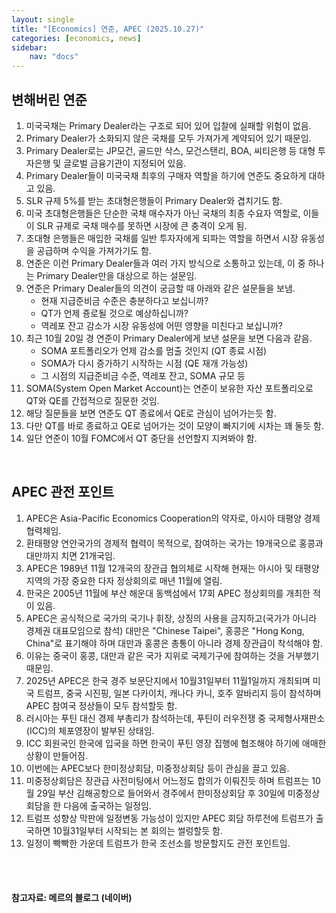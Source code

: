 ```yaml
---
layout: single
title: "[Economics] 연준, APEC (2025.10.27)"
categories: [economics, news]
sidebar:
    nav: "docs"
---
```


## 변해버린 연준
1. 미국국채는 Primary Dealer라는 구조로 되어 있어 입찰에 실패할 위험이 없음.
1. Primary Dealer가 소화되지 않은 국채를 모두 가져가게 계약되어 있기 때문임.
1. Primary Dealer로는 JP모건, 골드만 삭스, 모건스탠리, BOA, 씨티은행 등 대형 투자은행 및 글로벌 금융기관이 지정되어 있음.
1. Primary Dealer들이 미국국채 최후의 구매자 역할을 하기에 연준도 중요하게 대하고 있음.
1. SLR 규제 5%를 받는 초대형은행들이 Primary Dealer와 겹치기도 함.
1. 미국 초대형은행들은 단순한 국채 매수자가 아닌 국채의 최종 수요자 역할로, 이들이 SLR 규제로 국채 매수를 못하면 시장에 큰 충격이 오게 됨.
1. 초대형 은행들은 매입한 국채를 일반 투자자에게 되파는 역할을 하면서 시장 유동성을 공급하며 수익을 가져가기도 함.
1. 연준은 이런 Primary Dealer들과 여러 가지 방식으로 소통하고 있는데, 이 중 하나는 Primary Dealer만을 대상으로 하는 설문임.
1. 연준은 Primary Dealer들의 의견이 궁금할 때 아래와 같은 설문들을 보냄.
    - 현재 지급준비금 수준은 충분하다고 보십니까?
    - QT가 언제 죵로될 것으로 예상하십니까?
    - 역레포 잔고 감소가 시장 유동성에 어떤 영향을 미친다고 보십니까?
1. 최근 10월 20일 경 연준이 Primary Dealer에게 보낸 설문을 보면 다음과 같음.
    - SOMA 포트폴리오가 언제 감소를 멈출 것인지 (QT 종료 시점)
    - SOMA가 다시 증가하기 시작하는 시점 (QE 재개 가능성)
    - 그 시점의 지급준비금 수준, 역레포 잔고, SOMA 규모 등
1. SOMA(System Open Market Account)는 연준이 보유한 자산 포트폴리오로 QT와 QE를 간접적으로 질문한 것임.
1. 해당 질문들을 보면 연준도 QT 종료에서 QE로 관심이 넘어가는듯 함.
1. 다만 QT를 바로 종료하고 QE로 넘어가는 것이 모양이 빠지기에 시차는 꽤 둘듯 함.
1. 일단 연준이 10월 FOMC에서 QT 중단을 선언할지 지켜봐야 함.

<br/>

## APEC 관전 포인트
1. APEC은 Asia-Pacific Economics Cooperation의 약자로, 아시아 태평양 경제협력체임.
1. 환태평양 연안국가의 경제적 협력이 목적으로, 참여하는 국가는 19개국으로 홍콩과 대만까지 치면 21개국임.
1. APEC은 1989년 11월 12개국의 장관급 협의체로 시작해 현재는 아시아 및 태평양 지역의 가장 중요한 다자 정상회의로 매년 11월에 열림.
1. 한국은 2005년 11월에 부산 해운대 동백섬에서 17회 APEC 정상회의를 개최한 적이 있음.
1. APEC은 공식적으로 국가의 국기나 휘장, 상징의 사용을 금지하고(국가가 아니라 경제권 대표모임으로 참석) 대만은 "Chinese Taipei", 홍콩은 "Hong Kong, China"로 표기해야 하며 대만과 홍콩은 총통이 아니라 경제 장관급이 착석해야 함.
1. 이유는 중국이 홍콩, 대만과 같은 국가 지위로 국제기구에 참여하는 것을 거부했기 때문임.
1. 2025년 APEC은 한국 경주 보문단지에서 10월31일부터 11월1일까지 개최되며 미국 트럼프, 중국 시진핑, 일본 다카이치, 캐나다 카니, 호주 알바리지 등이 참석하며 APEC 참여국 정상들이 모두 참석할듯 함.
1. 러시아는 푸틴 대신 경제 부총리가 참석하는데, 푸틴이 러우전쟁 중 국제형사재판소(ICC)의 체포영장이 발부된 상태임.
1. ICC 회원국인 한국에 입국을 하면 한국이 푸틴 영장 집행에 협조해야 하기에 애매한 상황이 만들어짐.
1. 이번에는 APEC보다 한미정상회담, 미중정상회담 등이 관심을 끌고 있음.
1. 미중정상회담은 장관급 사전미팅에서 어느정도 합의가 이뤄진듯 하며 트럼프는 10월 29일 부산 김해공항으로 들어와서 경주에서 한미정상회담 후 30일에 미중정상회담을 한 다음에 출국하는 일정임.
1. 트럼프 성향상 막판에 일정변동 가능성이 있지만 APEC 회담 하루전에 트럼프가 출국하면 10월31일부터 시작되는 본 회의는 썰렁할듯 함.
1. 일정이 빡빡한 가운데 트럼프가 한국 조선소를 방문할지도 관전 포인트임.




<br/>
<br/>

#### 참고자료: 메르의 블로그 (네이버)
